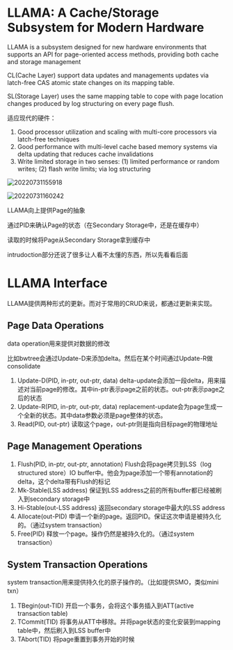 # LLAMA: A Cache/Storage Subsystem for Modern Hardware

LLAMA is a subsystem designed for new hardware environments that supports an API for page-oriented access methods, providing both cache and storage management

CL(Cache Layer) support data updates and managements updates via latch-free CAS atomic state changes on its mapping table.

SL(Storage Layer) uses the same mapping table to cope with page location changes produced by log structuring on every page flush.

适应现代的硬件：
1. Good processor utilization and scaling with multi-core processors via latch-free techniques
2. Good performance with multi-level cache based memory systems via delta updating that reduces cache invalidations
3. Write limited storage in two senses: (1) limited performance or random writes; (2) flash write limits; via log structuring

![20220731155918](https://picsheep.oss-cn-beijing.aliyuncs.com/pic/20220731155918.png)

![20220731160242](https://picsheep.oss-cn-beijing.aliyuncs.com/pic/20220731160242.png)

LLAMA向上提供Page的抽象

通过PID来确认Page的状态（在Secondary Storage中，还是在缓存中）

读取的时候将Page从Secondary Storage拿到缓存中

intrudoction部分还说了很多让人看不太懂的东西，所以先看看后面

# LLAMA Interface

LLAMA提供两种形式的更新。而对于常用的CRUD来说，都通过更新来实现。

## Page Data Operations

data operation用来提供对数据的修改

比如bwtree会通过Update-D来添加delta。然后在某个时间通过Update-R做consolidate

1. Update-D(PID, in-ptr, out-ptr, data)
   delta-update会添加一段delta，用来描述对当前page的修改。其中in-ptr表示page之前的状态。out-ptr表示page之后的状态
2. Update-R(PID, in-ptr, out-ptr, data)
   replacement-update会为page生成一个全新的状态。其中data参数必须是page整体的状态。
3. Read(PID, out-ptr)
   读取这个page，out-ptr则是指向目标page的物理地址

## Page Management Operations

1. Flush(PID, in-ptr, out-ptr, annotation)
   Flush会将page拷贝到LSS（log structured store）IO buffer中。他会为page添加一个带有annotation的delta，这个delta带有Flush的标记
2. Mk-Stable(LSS address)
   保证到LSS address之前的所有buffer都已经被刷入到secondary storage中
3. Hi-Stable(out-LSS address)
   返回secondary storage中最大的LSS address
4. Allocate(out-PID)
   申请一个新的page。返回PID。保证这次申请是被持久化的。（通过system transaction）
5. Free(PID)
   释放一个page。操作仍然是被持久化的。（通过system transaction）

## System Transaction Operations

system transaction用来提供持久化的原子操作的。（比如提供SMO，类似mini txn）

1. TBegin(out-TID)
   开启一个事务，会将这个事务插入到ATT(active transaction table)
2. TCommit(TID)
   将事务从ATT中移除。并将page状态的变化安装到mapping table中，然后刷入到LSS buffer中
3. TAbort(TID)
   将page重置到事务开始的时候

